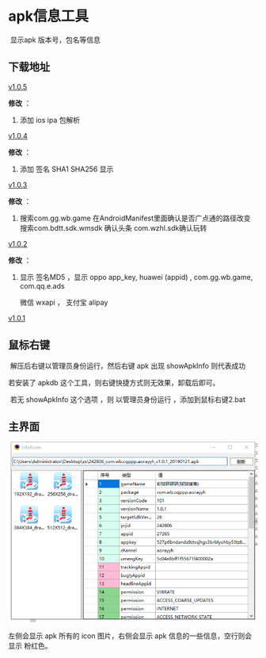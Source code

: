 # apk信息工具

​ 显示apk 版本号，包名等信息

## 下载地址

[v1.0.5](http://gui.vigame.cn/apkInfo/v1.0.5/apkInfo_1.0.5.zip)

**修改** ：

1. 添加 ios  ipa 包解析

[v1.0.4](http://gui.vigame.cn/apkInfo/v1.0.4/apkInfo_1.0.4.zip)

**修改** ：

1. 添加 签名 SHA1  SHA256 显示

[v1.0.3](http://gui.vigame.cn/apkInfo/v1.0.3/apkInfo_1.0.3.zip)

**修改** ：

1. 搜索com.gg.wb.game  在AndroidManifest里面确认是否广点通的路径改变  搜索com.bdtt.sdk.wmsdk 确认头条  com.wzhl.sdk确认玩转

[v1.0.2](http://gui.vigame.cn/apkInfo/v1.0.2/apkInfo_1.0.2.zip)

**修改** ：

1. 显示 签名MD5 ，显示 oppo app\_key, huawei \(appid\) , com.gg.wb.game, com.qq.e.ads

   微信 wxapi ， 支付宝 alipay

[v1.0.1](http://gui.vigame.cn/apkInfo/v1.0.1/apkInfo_1.0.1.zip)

## 鼠标右键

​ 解压后右键以管理员身份运行，然后右键 apk 出现 showApkInfo 则代表成功

若安装了 apkdb 这个工具，则右键快捷方式则无效果，卸载后即可。

​ 若无 showApkInfo 这个选项 ，则 以管理员身份运行 ，添加到鼠标右键2.bat

## 主界面

![main](../.gitbook/assets/main.png)

左侧会显示 apk 所有的 icon 图片，右侧会显示 apk 信息的一些信息，空行则会显示 粉红色。

